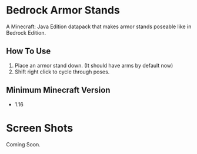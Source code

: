 # Bedrock Armor Stands

A Minecraft: Java Edition datapack that makes armor stands poseable like in Bedrock Edition.

## How To Use

1. Place an armor stand down. (It should have arms by default now)
2. Shift right click to cycle through poses.

## Minimum Minecraft Version

* 1.16

# Screen Shots

Coming Soon.
